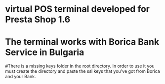 # virtual POS terminal developed for Presta Shop 1.6
# The terminal works with Borica Bank Service in Bulgaria

#There is a missing keys folder in the root directory. In order to use it you must create the directory and paste the ssl keys that you've got from Borica and your Bank.
